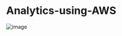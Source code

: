 # Analytics-using-AWS

![image](https://github.com/reshmikareddy/Analytics-using-AWS/assets/86427444/a284d896-56d0-4149-86e8-eeacc4725c20)

